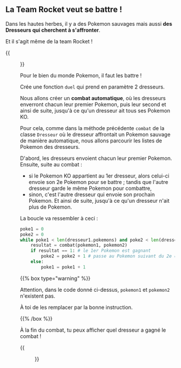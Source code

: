 ## La Team Rocket veut se battre !

Dans les hautes herbes, il y a des Pokemon sauvages mais aussi **des Dresseurs qui cherchent à s'affronter**.

Et il s'agit même de la team Rocket !

{{<figure src="resources/images/team-rocket.webp" height=300 caption="">}}

Pour le bien du monde Pokemon, il faut les battre !

Crée une fonction `duel` qui prend en paramètre 2 dresseurs.

Nous allons créer un **combat automatique**, où les dresseurs enverront chacun leur premier Pokemon, puis leur second et ainsi de suite, jusqu'à ce qu'un dresseur ait tous ses Pokemon KO.

Pour cela, comme dans la méthode précédente `combat` de la classe `Dresseur` où le dresseur affrontait un Pokemon sauvage de manière automatique, nous allons parcourir les listes de Pokemon des dresseurs.

D'abord, les dresseurs envoient chacun leur premier Pokemon.  
Ensuite, suite au combat :
- si le Pokemon KO appartient au 1er dresseur, alors celui-ci envoie son 2e Pokemon pour se battre ; tandis que l'autre dresseur garde le même Pokemon pour combattre,
- sinon, c'est l'autre dresseur qui envoie son prochain Pokemon.
Et ainsi de suite, jusqu'à ce qu'un dresseur n'ait plus de Pokemon.

La boucle va ressembler à ceci :
```python
poke1 = 0
poke2 = 0
while poke1 < len(dresseur1.pokemons) and poke2 < len(dresseur2.pokemons):
    resultat = combat(pokemon1, pokemon2)
    if resultat == 1: # le 1er Pokemon est gagnant
        poke2 = poke2 + 1 # passe au Pokemon suivant du 2e dresseur
    else:
        poke1 = poke1 + 1
```

{{% box type="warning" %}}

Attention, dans le code donné ci-dessus, `pokemon1` et `pokemon2` n'existent pas.

À toi de les remplacer par la bonne instruction.

{{% /box %}}

À la fin du combat, tu peux afficher quel dresseur a gagné le combat !

{{<figure src="resources/images/bye-team-rocket.gif" height=300 caption="">}}